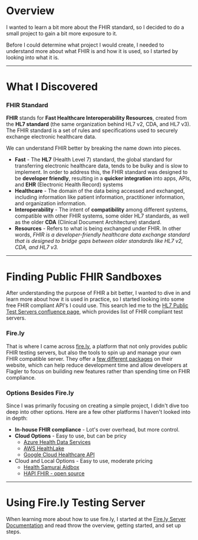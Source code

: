 # Overview
I wanted to learn a bit more about the FHIR standard, so I decided to do a small project to gain a bit more exposure to it.

Before I could determine what project I would create, I needed to understand more about what FHIR is and how it is used, so I started by looking into what it is.

___
# What I Discovered
### FHIR Standard
**FHIR** stands for **Fast Healthcare Interoperability Resources**, created from the **HL7 standard** (the same organization behind HL7 v2, CDA, and HL7 v3). The FHIR standard is a set of rules and specifications used to securely exchange electronic healthcare data.

We can understand FHIR better by breaking the name down into pieces.
- **Fast** - The **HL7** (Health Level 7) standard, the global standard for transferring electronic healthcare data, tends to be bulky and is slow to implement. In order to address this, the FHIR standard was designed to be **developer friendly**, resulting in a **quicker integration** into apps, APIs, and **EHR** (Electronic Health Record) systems
- **Healthcare** - The domain of the data being accessed and exchanged, including information like patient information, practitioner information, and organization information.
- **Interoperability** - The intent of **compatibility** among different systems, compatible with other FHIR systems, some older HL7 standards, as well as the older **CDA** (Clinical Document Architecture) standard.
- **Resources** - Refers to what is being exchanged under FHIR.
In other words, *FHIR is a developer-friendly healthcare data exchange standard that is designed to bridge gaps between older standards like HL7 v2, CDA, and HL7 v3.* 

___
# Finding Public FHIR Sandboxes
After understanding the purpose of FHIR a bit better, I wanted to dive in and learn more about how it is used in practice, so I started looking into some free FHIR compliant API's I could use. This search led me to the [HL7 Public Test Servers confluence page](https://confluence.hl7.org/spaces/FHIR/pages/35718859/Public+Test+Servers), which provides list of FHIR compliant test servers.

### Fire.ly
That is where I came across [fire.ly](https://fire.ly/), a platform that not only provides public FHIR testing servers, but also the tools to spin up and manage your own FHIR compatible server. They offer a [few different packages](https://fire.ly/packages/) on their website, which can help reduce development time and allow developers at Flagler to focus on building new features rather than spending time on FHIR compliance.

### Options Besides Fire.ly
Since I was primarily focusing on creating a simple project, I didn't dive too deep into other options. Here are a few other platforms I haven't looked into in depth:
- **In-house FHIR compliance** - Lot's over overhead, but more control.
- **Cloud Options** - Easy to use, but can be pricy
	- [Azure Health Data Services](https://azure.microsoft.com/en-us/products/health-data-services/)
	- [AWS HealthLake](https://aws.amazon.com/healthlake/)
	- [Google Cloud Healthcare API](https://cloud.google.com/healthcare-api?hl=en)
- Cloud and Local Options - Easy to use, moderate pricing
	- [Health Samurai Aidbox](https://www.health-samurai.io/fhir-server)
	- [HAPI FHIR - open source](https://hapifhir.io/)

___
# Using Fire.ly Testing Server
When learning more about how to use fire.ly, I started at the [Fire.ly Server Documentation](https://docs.fire.ly/projects/Firely-Server/en/latest/index.html) and read throw the overview, getting started, and set up steps.